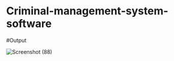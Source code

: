 # Criminal-management-system-software

#Output


![Screenshot (88)](https://github.com/shubhamshrivastav1/Criminal-management-system-software/assets/43530530/ce82f265-49b2-4247-a771-19591476874a)

